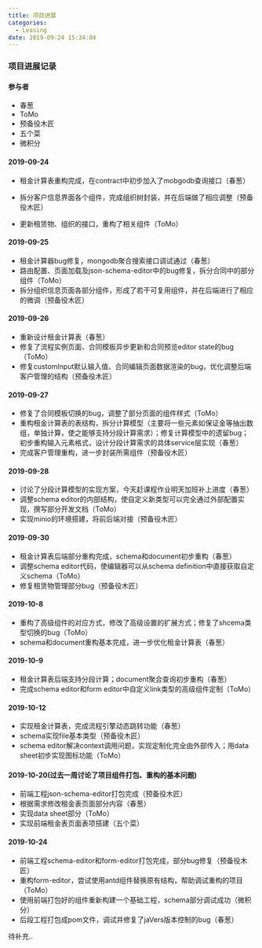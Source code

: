 ```yaml
---
title: 项目进展
categories:
  - Leasing
date: 2019-09-24 15:34:04
---
```


### 项目进展记录

#### 参与者

- 春葱
- ToMo
- 预备役木匠
- 五个菜
- 微积分

#### 2019-09-24

- 租金计算表重构完成，在contract中初步加入了mobgodb查询接口（春葱）

- 拆分客户信息界面各个组件，完成组织树封装，并在后端做了相应调整（预备役木匠）
- 更新租赁物、组织的接口，重构了相关组件（ToMo）

#### 2019-09-25
- 租金计算器bug修复，mongodb聚合搜索接口调试通过（春葱）
- 路由配置、页面加载及json-schema-editor中的bug修复，拆分合同中的部分组件（ToMo）
- 拆分组织信息页面各部分组件，形成了若干可复用组件，并在后端进行了相应的微调（预备役木匠）

#### 2019-09-26

- 重新设计租金计算表（春葱）
- 修复了流程实例页面、合同模板异步更新和合同预览editor state的bug（ToMo）
- 修复customInput默认输入值、合同编辑页面数据渲染的bug，优化调整后端客户管理的结构（预备役木匠）

#### 2019-09-27

- 修复了合同模板切换的bug，调整了部分页面的组件样式（ToMo）
- 重构租金计算表的表结构，拆分计算模型（主要将一些元素如保证金等抽出数组，单独计算，使之能够支持分段计算需求）；修复计算模型中的遗留bug；初步重构输入元素格式，设计分段计算需求的具体service层实现（春葱）
- 完成客户管理重构，进一步封装所需组件（预备役木匠）

#### 2019-09-28

- 讨论了分段计算模型的实现方案，今天赶课程作业明天加班补上进度（春葱）
- 调整schema editor的内部结构，使自定义新类型可以完全通过外部配置实现，撰写部分开发文档（ToMo）
- 实现minio的环境搭建，将前后端对接（预备役木匠）

#### 2019-09-30

- 租金计算表后端部分重构完成，schema和document初步重构（春葱）
- 调整schema editor代码，使编辑器可以从schema definition中直接获取自定义schema（ToMo）
- 修复租赁物管理部分bug（预备役木匠）

#### 2019-10-8

- 重构了高级组件的对应方式，修改了高级设置的扩展方式；修复了shcema类型切换的bug（ToMo）
- schema和document重构基本完成，进一步优化租金计算表（春葱）

#### 2019-10-9

- 租金计算表后端支持分段计算；document聚合查询初步重构（春葱）
- 完成schema editor和form editor中自定义link类型的高级组件定制（ToMo）

#### 2019-10-12

- 实现租金计算表，完成流程引擎动态跳转功能（春葱）
- schema实现file基本类型（预备役木匠）
- schema editor解决context调用问题，实现定制化完全由外部传入；用data sheet初步实现图标功能（ToMo）

#### 2019-10-20(过去一周讨论了项目组件打包、重构的基本问题)

- 前端工程json-schema-editor打包完成（预备役木匠）
- 根据需求修改租金表页面部分内容（春葱）
- 实现data sheet部分（ToMo）
- 实现前端租金表页面表项搭建（五个菜）

#### 2019-10-24

- 前端工程schema-editor和form-editor打包完成，部分bug修复（预备役木匠）
- 重构form-editor，尝试使用antd组件替换原有结构，帮助调试重构的项目（ToMo）
- 使用前端打包好的组件重新构建一个基础工程，schema部分调试成功（微积分）
- 后段工程打包成pom文件，调试并修复了jaVers版本控制的bug（春葱）

待补充..